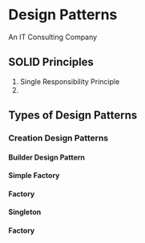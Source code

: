 # Design Patterns
An IT Consulting Company 

## SOLID Principles 
1. Single Responsibility Principle
2. 

## Types of Design Patterns
### Creation Design Patterns
#### Builder Design Pattern
#### Simple Factory
#### Factory
#### Singleton
#### Factory
